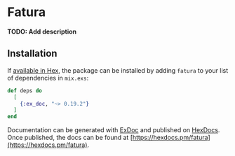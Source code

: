 # Fatura

**TODO: Add description**

## Installation

If [available in Hex](https://hex.pm/docs/publish), the package can be installed
by adding `fatura` to your list of dependencies in `mix.exs`:

```elixir
def deps do
  [
    {:ex_doc, "~> 0.19.2"}
  ]
end
```

Documentation can be generated with [ExDoc](https://github.com/elixir-lang/ex_doc)
and published on [HexDocs](https://hexdocs.pm). Once published, the docs can
be found at [https://hexdocs.pm/fatura](https://hexdocs.pm/fatura).
